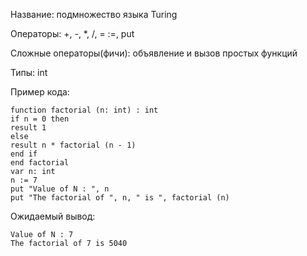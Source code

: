 Название: подмножество языка Turing

Операторы: +, -, *, /, = :=, put

Сложные операторы(фичи): объявление и вызов простых функций

Типы: int

Пример кода:

```
function factorial (n: int) : int
if n = 0 then
result 1
else
result n * factorial (n - 1)
end if
end factorial
var n: int
n := 7
put "Value of N : ", n
put "The factorial of ", n, " is ", factorial (n)
```

Ожидаемый вывод:

```
Value of N : 7
The factorial of 7 is 5040
```
